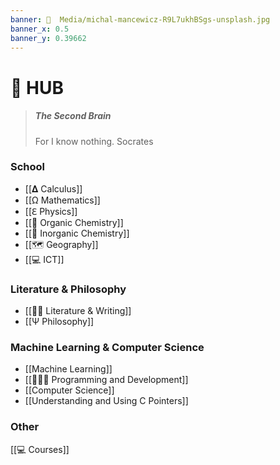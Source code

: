 ```yaml
---
banner: 📼  Media/michal-mancewicz-R9L7ukhBSgs-unsplash.jpg
banner_x: 0.5
banner_y: 0.39662
---
```

# 🧠  HUB
> ##### The Second Brain
> For I know nothing. Socrates

### School
* [[𝚫 Calculus]]
* [[Ω Mathematics]]
* [[ℇ Physics]]
* [[🚽 Organic Chemistry]]
* [[🧪  Inorganic Chemistry]]
* [[🗺 Geography]]
* [[💻 ICT]]

### Literature & Philosophy 
* [[✍🏽  Literature & Writing]]
* [[Ψ Philosophy]]

### Machine Learning & Computer Science
* [[Machine Learning]]
* [[👨🏾‍💻 Programming and Development]]
* [[Computer Science]]
* [[Understanding and Using C Pointers]]

### Other
[[💻 Courses]]